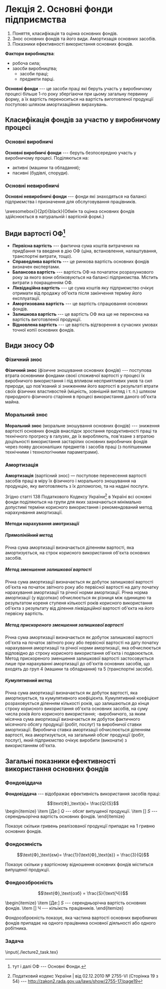 # Лекція 2. Основні фонди підприємства

1. Поняття, класифікація та оцінка основних фондів.
2. Знос основних фондів та його види.  Амортизація основних засобів.
3. Показники ефективності використання основних фондів.

__Фактори виробництва__:

- робоча сила;
- заосби виробництва;
    - засоби праці;
    - предмети парці.
	
__Основні фонди__ --- це засоби праці які беруть участь у виробничому процесі більше 1-го року
збергіаючи при цьому загальну первинну форму, а їх вартість переноситься на вартість виготовленої
продукції поступово шляхом амортизаційних вирахувань.

## Класифікація фондів за участю у виробничому процесі

### Основні виробничі

__Основні виробничі фонди__ --- беруть безпосередню участь у виробничому процесі. Поділяються на:

- активні (машини та обладання);
- пасивні (будівлі, споруди).


### Основні невиробничі

__Основні невиробничі фонди__  --- фонди які знаходяться на балансі підприємства і призначення для
обслуговування працівників.

\awesomebox{}{2pt}{black}{Обмін та оцінка основних фондів здійснюється в натуральній і
вартісній формі.}

## Види вартості ОФ[^of]

[^of]: тут і далі ОФ --- Основні Фонди.

- __Первісна вартість__ --- фактична сума коштів витрачених на придбання та введеня в дію ОФ (ціна,
встановлення, налаштування, транспортні витрати, тощо).
- __Справедлива вартість__ --- це ринкова вартість основних фондів визначен експертами.
- __Балансова вартість__ --- вартість ОФ на почататок розрахункового року за якого вони обліковуються
на балансі підприємства. Містить витрати з покращенням ОФ.
- __Ліквідаційна вартість__ --- це сума коштів яку підприємство очікує отримати від продажу об'єкта
після закінчення терміну його експлуатації.
- __Амортизована вартість__ --- це вартість спрацювання основних фондів.
- __Залишкова вартість__ --- це вартість ОФ яка ще не перенсена на вартість виготовленої продукції.
- __Відновлена вартість__ --- це вартість відтворення в сучасних умовах точної копії основних
  фондів.
  
## Види зносу ОФ

### Фізичний знос

__Фізичний знос__ (фізичне зношування основних фондів) --- поступова втрата основними фондами своєї
споживчої вартості у процесі їх виробничого використання і під впливом несприятливих умов та сил
природи, що пов'язаний зі зниженням його вартості в результаті втрати своїх фізичних властивостей
(міцність, зовнішній вигляд і т. п.) шляхом природного фізичного старіння в процесі використання
даного об'єкта майна.

### Моральний знос

__Моральний знос__ (моральне зношування основних фондів) --- зниження вартості основних фондів
внаслідок зростання продуктивності праці та технічного прогресу в галузях, де їх виробляють,
пов'язане з втратою доцільності використання застарілих основних виробничих фондів через появу
досконаліших предметів і засобів праці (з поліпшеними технічними і технологічними параметрами).

### Амортизація

__Амортизація__ (вартісний знос) — поступове перенесення вартості засобів
праці в міру їх фізичного і морального зношування на продукцію, яку виготовляють з їх допомогою, та
на надані послуги.

Згідно статті 138 Податкового Кодексу України[^tax_code_of_ukraine] в Україні всі основні фонди
поділяються на групи для яких зазначаються мінімально допустимі терміни корисного використання і
рекомендований метод нарахунвання амортизації.

[^tax_code_of_ukraine]: Податковий кодекс України | від 02.12.2010 № 2755-VI (Сторінка 19 з 54) ---
http://zakon2.rada.gov.ua/laws/show/2755-17/page19

#### Методи нарахування амотризації

##### Прямолінійний метод

Річна сума амортизації визначається діленням вартості, яка амортизується, на строк корисного
використання об'єкта основних засобів.
  
##### Метод зменшення залишкової вартості

Річна сума амортизації визначається як добуток залишкової вартості об'єкта на початок звітного року
або первісної вартості на дату початку нарахування амортизації та річної норми амортизації. Річна
норма амортизації (у відсотках) обчислюється як різниця між одиницею та результатом кореня ступеня
кількості років корисного використання об'єкта з результату від ділення ліквідаційної вартості
об'єкта на його первісну вартість.
  
##### Метод прискореного зменшення залишкової вартості

Річна сума амортизації визначається як добуток залишкової вартості об'єкта на початок звітного року
або первісної вартості на дату початку нарахування амортизації та річної норми амортизації, яка
обчислюється відповідно до строку корисного використання об'єкта і подвоюється. Метод прискореного
зменшення залишкової вартості застосовується лише при нарахуванні амортизації до об'єктів основних
засобів, що входять до груп 4 (машини та обладнання) та 5 (транспортні засоби).

##### Кумулятивний метод

Річна сума амортизації визначається як добуток вартості, яка амортизується,
та кумулятивного коефіцієнта. Кумулятивний коефіцієнт розраховується діленням кількості років, що
залишаються до кінця строку корисного використання об'єкта основних засобів, на суму числа років
його корисного використання; -виробничого, за яким місячна сума амортизації визначається як добуток
фактичного місячного обсягу продукції (робіт, послуг) та виробничої ставки амортизації. Виробнича
ставка амортизації обчислюється діленням вартості, яка амортизується, на загальний обсяг продукції
(робіт, послуг), який підприємство очікує виробити (виконати) з використанням об'єкта.

## Загальні показники ефективності використання основних фондів

### Фондовіддача

__Фондовіддача__ --- відображає ефективність використання засобів праці:

$$\text{Ф}_\text{в}= \frac{Q}{S}$$
\begin{itemize}
\item [Де:] $Q$ --- обсяг випущеної продукції.
\item [] $S$ --- серендньорічна вартість основних фондів.
\end{itemize}

Показує скільки гривень реалізованої продукції припадає на 1 гривню основних фондів.

### Фондоємність

$$\text{Ф}_\text{єм}= \frac{1}{\text{Ф}_\text{в}} = \frac{3}{Q}$$

Показує скільки у вартісному відношення основних фондів міститься випущеної продукції.

### Фондоозброєність

$$\text{Ф}_\text{озб} =  \frac{S}{\text{Ч}}$$

\begin{itemize}
\item [Де:] $S$ --- серендньорічна вартість основних фондів.
\item [] $\text{Ч}$ --- кільіксть працівників.
\end{itemize}

Фондоозброєність показує, яка частина вартості основних виробничих фондів припадає на одного
працівника основної діяльності або одного робітника.

### Задача

\input{./lecture2_task.tex}
